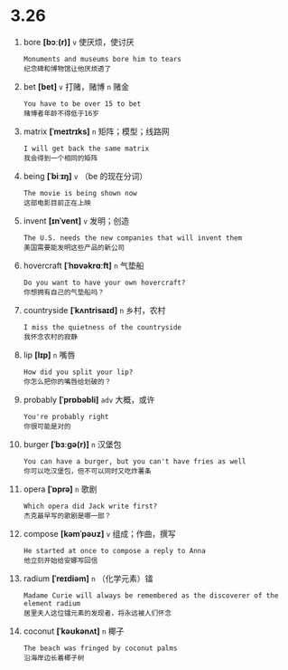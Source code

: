 # 3.26

1. bore **[bɔː(r)]** `v` 使厌烦，使讨厌

   ```
   Monuments and museums bore him to tears
   纪念碑和博物馆让他厌烦透了
   ```

2. bet **[bet]** `v` 打赌，赌博 `n` 赌金

   ```
   You have to be over 15 to bet
   赌博者年龄不得低于16岁
   ```

3. matrix **[ˈmeɪtrɪks]** `n` 矩阵；模型；线路网

   ```
   I will get back the same matrix
   我会得到一个相同的矩阵
   ```

4. being **[ˈbiːɪŋ]** `v` （be 的现在分词）

   ```
   The movie is being shown now
   这部电影目前正在上映
   ```

5. invent **[ɪnˈvent]** `v` 发明；创造

   ```
   The U.S. needs the new companies that will invent them
   美国需要能发明这些产品的新公司
   ```

6. hovercraft **[ˈhɒvəkrɑːft]** `n` 气垫船

   ```
   Do you want to have your own hovercraft?
   你想拥有自己的气垫船吗？
   ```

7. countryside **[ˈkʌntrisaɪd]** `n` 乡村，农村

   ```
   I miss the quietness of the countryside
   我怀念农村的寂静
   ```

8. lip **[lɪp]** `n` 嘴唇

   ```
   How did you split your lip?
   你怎么把你的嘴唇给划破的？
   ```

9. probably **[ˈprɒbəbli]** `adv` 大概，或许

   ```
   You're probably right
   你很可能是对的
   ```

10. burger **[ˈbɜːɡə(r)]** `n` 汉堡包

    ```
    You can have a burger, but you can't have fries as well
    你可以吃汉堡包，但不可以同时又吃炸薯条
    ```

11. opera **[ˈɒprə]** `n` 歌剧

    ```
    Which opera did Jack write first?
    杰克最早写的歌剧是哪一部？
    ```

12. compose **[kəmˈpəʊz]** `v` 组成；作曲，撰写

    ```
    He started at once to compose a reply to Anna
    他立刻开始给安娜写回信
    ```

13. radium **[ˈreɪdiəm]** `n` （化学元素）镭

    ```
    Madame Curie will always be remembered as the discoverer of the element radium
    居里夫人这位镭元素的发现者，将永远被人们怀念
    ```

14. coconut **[ˈkəʊkənʌt]** `n` 椰子

    ```
    The beach was fringed by coconut palms
    沿海岸边长着椰子树
    ```
